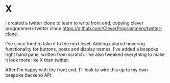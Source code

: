 # X
I created a twitter clone to learn to write front end, copying clever programmers twitter clone https://github.com/CleverProgrammers/twitter-clone . 

I've since tried to take it to the next level. Adding colored hovering functionality for buttons, posts and display names. I've added a bespoke right hand pane, written from scratch. I've also tweaked everything to make it look more like X than twitter.

After I'm happy with the front end, I'll look to wire this up to my own bespoke backend API.
